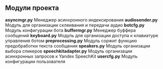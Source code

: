 ## Модули проекта

**asyncmgr.py** Менеджер асинхронного индексирования
**audiosender.py** Модуль для организации склеивания и передачи аудио
**botcfg.py** Модуль конфигурации бота
**buffermgr.py** Менеджер буффера сообщений
**keyboard.py** Модуль для организации доступа к клавиатуре управления ботом
**preprocessing.py** Модуль соржит функцию предобработки текста сообщения
**speakers.py** Модуль организации выбора спикеров
**speechkitadapter.py** Модуль организации асинхронных запросов к Yandex SpeechKit
**usercfg.py** Модуль конфигурации пользователя
